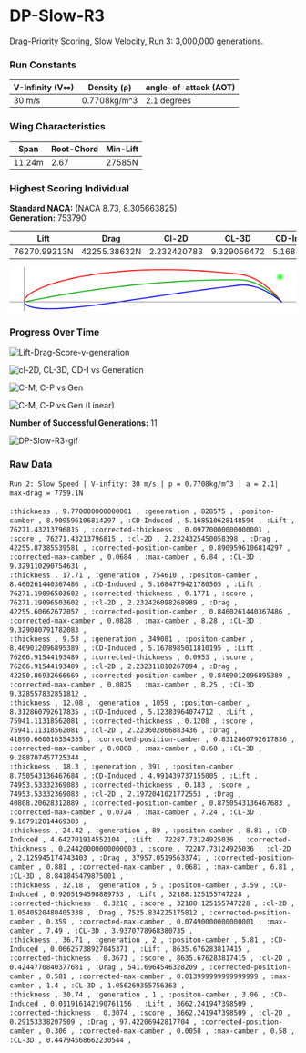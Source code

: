# DP-Slow-R3  
Drag-Priority Scoring, Slow Velocity, Run 3: 3,000,000 generations.  
### Run Constants  
| V-Infinity (V∞) | Density (ρ) | angle-of-attack (AOT) |
|-----------------|-------------|----------------------|
|30 m/s           | 0.7708kg/m^3| 2.1 degrees          |  
### Wing Characteristics  
| Span   | Root-Chord | Min-Lift |
|--------|------------|----------|
| 11.24m | 2.67       | 27585N   |  
### Highest Scoring Individual  
**Standard NACA:** (NACA 8.73, 8.305663825)    
**Generation:** 753790  

| Lift         | Drag        | Cl-2D         |CL-3D       |CD-Induced    |Score|
|--------------|------------ |---------------|------------|--------------|-----|
| 76270.99213N | 42255.38632N| 2.232420783   |9.329056472 |5.168450995   |76270.99213|

![DP-Slow-R3-753790](DP-Slow-R3-img/DP-Slow-Run3-Gen753790.png)  

### Progress Over Time  

![Lift-Drag-Score-v-generation](https://docs.google.com/spreadsheets/d/e/2PACX-1vSnEDDLmcHSUO8eve4-OOgJ9aVBDunhAeweDa1H8PTPXppWaZ56NWF4ky1mjT0wuVVrJn_HzUiVFQJy/pubchart?oid=187602240&format=image)

![cl-2D, CL-3D, CD-I vs Generation](https://docs.google.com/spreadsheets/d/e/2PACX-1vSnEDDLmcHSUO8eve4-OOgJ9aVBDunhAeweDa1H8PTPXppWaZ56NWF4ky1mjT0wuVVrJn_HzUiVFQJy/pubchart?oid=249133675&format=image)

![C-M, C-P vs Gen](https://docs.google.com/spreadsheets/d/e/2PACX-1vSnEDDLmcHSUO8eve4-OOgJ9aVBDunhAeweDa1H8PTPXppWaZ56NWF4ky1mjT0wuVVrJn_HzUiVFQJy/pubchart?oid=288465650&format=image)

![C-M, C-P vs Gen (Linear)](https://docs.google.com/spreadsheets/d/e/2PACX-1vSnEDDLmcHSUO8eve4-OOgJ9aVBDunhAeweDa1H8PTPXppWaZ56NWF4ky1mjT0wuVVrJn_HzUiVFQJy/pubchart?oid=2032973804&format=image)

**Number of Successful Generations:** 11

![DP-Slow-R3-gif](https://media.giphy.com/media/3o6fJ1sGEUtWyko66Q/giphy.gif)

### Raw Data  
```CSV
Run 2: Slow Speed | V-infity: 30 m/s | p = 0.7708kg/m^3 | a = 2.1| max-drag = 7759.1N

:thickness , 9.770000000000001 , :generation , 828575 , :positon-camber , 8.909596106814297 , :CD-Induced , 5.168510628148594 , :Lift , 76271.43213796815 , :corrected-thickness , 0.09770000000000001 , :score , 76271.43213796815 , :cl-2D , 2.2324325450058398 , :Drag , 42255.87385539581 , :corrected-position-camber , 0.8909596106814297 , :corrected-max-camber , 0.0684 , :max-camber , 6.84 , :CL-3D , 9.329110290754631 ,
:thickness , 17.71 , :generation , 754610 , :positon-camber , 8.460261440367486 , :CD-Induced , 5.1684779421780505 , :Lift , 76271.19096503602 , :corrected-thickness , 0.1771 , :score , 76271.19096503602 , :cl-2D , 2.232426098268989 , :Drag , 42255.60662672057 , :corrected-position-camber , 0.8460261440367486 , :corrected-max-camber , 0.0828 , :max-camber , 8.28 , :CL-3D , 9.329080791782083 ,
:thickness , 9.53 , :generation , 349081 , :positon-camber , 8.469012096895389 , :CD-Induced , 5.1678985011810195 , :Lift , 76266.91544193489 , :corrected-thickness , 0.0953 , :score , 76266.91544193489 , :cl-2D , 2.232311810267894 , :Drag , 42250.86932666669 , :corrected-position-camber , 0.8469012096895389 , :corrected-max-camber , 0.0825 , :max-camber , 8.25 , :CL-3D , 9.328557832851812 ,
:thickness , 12.08 , :generation , 1059 , :positon-camber , 8.312860792617835 , :CD-Induced , 5.12383964074712 , :Lift , 75941.11318562081 , :corrected-thickness , 0.1208 , :score , 75941.11318562081 , :cl-2D , 2.223602866883436 , :Drag , 41890.660016354355 , :corrected-position-camber , 0.8312860792617836 , :corrected-max-camber , 0.0868 , :max-camber , 8.68 , :CL-3D , 9.288707457725344 ,
:thickness , 18.3 , :generation , 391 , :positon-camber , 8.750543136467684 , :CD-Induced , 4.991439737155005 , :Lift , 74953.53332369083 , :corrected-thickness , 0.183 , :score , 74953.53332369083 , :cl-2D , 2.1972041021772553 , :Drag , 40808.20628312889 , :corrected-position-camber , 0.8750543136467683 , :corrected-max-camber , 0.0724 , :max-camber , 7.24 , :CL-3D , 9.167912014469383 ,
:thickness , 24.42 , :generation , 89 , :positon-camber , 8.81 , :CD-Induced , 4.642701914552104 , :Lift , 72287.73124925036 , :corrected-thickness , 0.24420000000000003 , :score , 72287.73124925036 , :cl-2D , 2.125945174743403 , :Drag , 37957.05195633741 , :corrected-position-camber , 0.881 , :corrected-max-camber , 0.0681 , :max-camber , 6.81 , :CL-3D , 8.841845479875001 ,
:thickness , 32.18 , :generation , 5 , :positon-camber , 3.59 , :CD-Induced , 0.9205194598889753 , :Lift , 32188.125155747228 , :corrected-thickness , 0.3218 , :score , 32188.125155747228 , :cl-2D , 1.0540520480405338 , :Drag , 7525.834225175812 , :corrected-position-camber , 0.359 , :corrected-max-camber , 0.07490000000000001 , :max-camber , 7.49 , :CL-3D , 3.9370778968380735 ,
:thickness , 36.71 , :generation , 2 , :positon-camber , 5.81 , :CD-Induced , 0.06625738927045371 , :Lift , 8635.676283817415 , :corrected-thickness , 0.3671 , :score , 8635.676283817415 , :cl-2D , 0.4244770840377681 , :Drag , 541.6964546328209 , :corrected-position-camber , 0.581 , :corrected-max-camber , 0.013999999999999999 , :max-camber , 1.4 , :CL-3D , 1.056269355756363 ,
:thickness , 30.74 , :generation , 1 , :positon-camber , 3.06 , :CD-Induced , 0.011916142190761156 , :Lift , 3662.241947398509 , :corrected-thickness , 0.3074 , :score , 3662.241947398509 , :cl-2D , 0.29153338207509 , :Drag , 97.42206942817704 , :corrected-position-camber , 0.306 , :corrected-max-camber , 0.0058 , :max-camber , 0.58 , :CL-3D , 0.44794568662230544 , 
```
